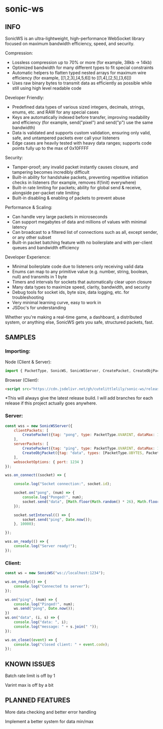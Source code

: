 # sonic-ws

## INFO

SonicWS is an ultra-lightweight, high-performance WebSocket library focused on maximum bandwidth efficiency, speed, and security.

Compression:
- Lossless compression up to 70% or more (for example, 38kb -> 14kb)
- Optimized bandwidth for many different types to fit special constraints
- Automatic helpers to flatten typed nested arrays for maximum wire efficiency (for example, [[1,2,3],[4,5,6]] to [[1,4],[2,5],[3,6]])
- Uses raw binary bytes to transmit data as efficiently as possible while still using high level readable code

Developer Friendly:
- Predefined data types of various sized integers, decimals, strings, enums, etc. and RAW for any special cases
- Keys are automatically indexed before transfer, improving readability and efficiency (for example, send("pixel") and send("p") use the same bandwidth)
- Data is validated and supports custom validation, ensuring only valid, safe, and untampered packets ever call your listeners
- Edge cases are heavily tested with heavy data ranges; supports code points fully up to the max of 0x10FFFF

Security:
- Tamper-proof; any invalid packet instantly causes closure, and tampering becomes incredibly difficult
- Built-in ability for handshake packets, preventing repetitive initiation checks in listeners (for example, removes if(!init) everywhere)
- Built-in rate limiting for packets; ability for global send & receive, alongside per-packet rate limiting
- Built-in disabling & enabling of packets to prevent abuse

Performance & Scaling:
- Can handle very large packets in microseconds
- Can support megabytes of data and millions of values with minimal latency
- Can broadcast to a filtered list of connections such as all, except sender, or any other subset
- Built-in packet batching feature with no boilerplate and with per-client queues and bandwidth efficiency

Developer Experience:
- Minimal boilerplate code due to listeners only receiving valid data
- Enums can map to any primitive value (e.g. number, string, boolean, null) and transmits in 1 byte
- Timers and intervals for sockets that automatically clear upon closure
- Many data types to maximize speed, clarity, bandwidth, and security
- Debug tools for socket ids, byte size, data logging, etc. for troubleshooting
- Very minimal learning curve, easy to work in
- JSDoc's for understanding

Whether you're making a real-time game, a dashboard, a distributed system, or anything else, SonicWS gets you safe, structured packets, fast.

## SAMPLES

### Importing:
Node (Client & Server):
```js
import { PacketType, SonicWS, SonicWSServer, CreatePacket, CreateObjPacket } from "sonic-ws";
```
Browser (Client):
```html
<script src="https://cdn.jsdelivr.net/gh/cutelittlelily/sonic-ws/release/SonicWS_bundle.js"></script>
```
*This will always give the latest release build. I will add branches for each release if this project actually goes anywhere.

### Server:
```js
const wss = new SonicWSServer({
    clientPackets: [
        CreatePacket({tag: "pong", type: PacketType.UVARINT, dataMax: 1})
    ],
    serverPackets: [
        CreatePacket({tag: "ping", type: PacketType.UVARINT, dataMax: 1}),
        CreateObjPacket({tag: "data", types: [PacketType.UBYTES, PacketTypes.STRINGS], dataMaxes: [2, 3]})
    ],
    websocketOptions: { port: 1234 }
});

wss.on_connect((socket) => {

    console.log("Socket connection:", socket.id);

    socket.on("pong", (num) => {
        console.log("Ponged!", num);
        socket.send("data", [Math.floor(Math.random() * 26), Math.floor(Math.random() * 256)], ["hello", "from", "server"]);
    });

    socket.setInterval(() => {
        socket.send("ping", Date.now());
    }, 10000);

});

wss.on_ready(() => {
    console.log("Server ready!");
});
```

### Client:
```js
const ws = new SonicWS("ws://localhost:1234");

ws.on_ready(() => {
    console.log("Connected to server");
});

ws.on("ping", (num) => {
    console.log("Pinged!", num);
    ws.send("pong", Date.now());
})
ws.on("data", (i, s) => {
    console.log("data: ", i);
    console.log("message: " + s.join(" "));
});

ws.on_close((event) => {
    console.log("closed client: " + event.code);
});
```

## KNOWN ISSUES

Batch rate limit is off by 1

Varint max is off by a bit

## PLANNED FEATURES

More data checking and better error handling

Implement a better system for data min/max